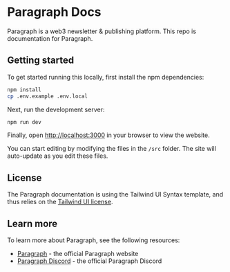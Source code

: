 # Paragraph Docs

Paragraph is a web3 newsletter & publishing platform. This repo is documentation for Paragraph.

## Getting started

To get started running this locally, first install the npm dependencies:

```bash
npm install
cp .env.example .env.local
```

Next, run the development server:

```bash
npm run dev
```

Finally, open [http://localhost:3000](http://localhost:3000) in your browser to view the website.

You can start editing by modifying the files in the `/src` folder. The site will auto-update as you edit these files.

## License

The Paragraph documentation is using the Tailwind UI Syntax template, and thus relies on the [Tailwind UI license](https://tailwindui.com/license).

## Learn more

To learn more about Paragraph, see the following resources:

- [Paragraph](https://paragraph.xyz) - the official Paragraph website
- [Paragraph Discord](https://paragraph.xyz/discord) - the official Paragraph Discord
